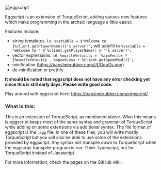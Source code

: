 ![eggscript](https://i.imgur.com/iliOeC1.png)

Eggscript is an extension of TorqueScript, adding various new features which make programming in the archaic language a little easier.

Features include:
- string templates. i.e. ```%variable = $"Welcome to {%client.getPlayerName()}'s server!";``` will polyfill to ```%variable = "Welcome to " @ %client.getPlayerName() @ "'s server!";```
- vector expressions. i.e. ```%muzzleVelocity = `%aimVector * {%muzzleVelocity - %speedLoss + %client.getSpeedMod()}`;```
- minification (https://bansheerubber.com/i/f/GeuGv.png)
- de-minification or prettify

**It should be noted that eggscript does not have any error checking yet since this is still early days. Please write good code.**

Play around with eggscript here: https://bansheerubber.com/eggscript/

### What is this:
This is an extension of TorqueScript, as mentioned above. What this means is eggscript keeps most of the same syntax and grammar of TorqueScript while adding on some extensions via additional syntax. The file format of eggscript is the ```.egg``` file. In one of these files, you will write mostly TorqueScript but you will also be able to use some of the extensions provided by eggscript. Any syntax will transpile down to TorqueScript when the eggscript transpiler program is run. Think Typescript, but for TorqueScript instead of Javascript.

For more information, check the pages on the GitHub wiki.